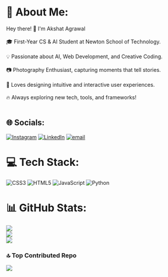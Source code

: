 # 💫 About Me:
Hey there! 👋 I'm Akshat Agrawal<br><br>🎓 First-Year CS & AI Student at Newton School of Technology.<br><br>💡 Passionate about AI, Web Development, and Creative Coding.<br><br>📷 Photography Enthusiast, capturing moments that tell stories.<br><br>🎨 Loves designing intuitive and interactive user experiences.<br><br>🔥 Always exploring new tech, tools, and frameworks!<br><br>


## 🌐 Socials:
[![Instagram](https://img.shields.io/badge/Instagram-%23E4405F.svg?logo=Instagram&logoColor=white)](https://instagram.com/https://www.instagram.com/akshat_agrawal.14/) [![LinkedIn](https://img.shields.io/badge/LinkedIn-%230077B5.svg?logo=linkedin&logoColor=white)](https://linkedin.com/in/https://www.linkedin.com/in/akshat-agrawal-955347316/) [![email](https://img.shields.io/badge/Email-D14836?logo=gmail&logoColor=white)](mailto:akshata.14feb@gmail.com) 

# 💻 Tech Stack:
![CSS3](https://img.shields.io/badge/css3-%231572B6.svg?style=for-the-badge&logo=css3&logoColor=white) ![HTML5](https://img.shields.io/badge/html5-%23E34F26.svg?style=for-the-badge&logo=html5&logoColor=white) ![JavaScript](https://img.shields.io/badge/javascript-%23323330.svg?style=for-the-badge&logo=javascript&logoColor=%23F7DF1E) ![Python](https://img.shields.io/badge/python-3670A0?style=for-the-badge&logo=python&logoColor=ffdd54)
# 📊 GitHub Stats:
![](https://github-readme-stats.vercel.app/api?username=Akshuu1&theme=dark&hide_border=true&include_all_commits=true&count_private=true)<br/>
![](https://github-readme-streak-stats.herokuapp.com/?user=Akshuu1&theme=dark&hide_border=true)<br/>
![](https://github-readme-stats.vercel.app/api/top-langs/?username=Akshuu1&theme=dark&hide_border=true&include_all_commits=true&count_private=true&layout=compact)

### 🔝 Top Contributed Repo
![](https://github-contributor-stats.vercel.app/api?username=Akshuu1&limit=5&theme=dark&combine_all_yearly_contributions=true)

<!-- Proudly created with GPRM ( https://gprm.itsvg.in ) -->
